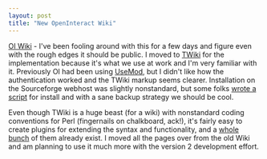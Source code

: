 ```yaml
---
layout: post
title: "New OpenInteract Wiki"
---
```




<a href="http://openinteract.sourceforge.net/cgi-bin/twiki/view/OI/">OI Wiki</a> - I've been fooling around with this for a few days and figure even with the rough edges it should be public. I moved to <a href="http://www.twiki.org/">TWiki</a> for the implementation because it's what we use at work and I'm very familiar with it. Previously OI had been using <a href="http://www.usemod.com/cgi-bin/wiki.pl">UseMod</a>, but I didn't like how the authentication worked and the TWiki markup seems clearer. Installation on the Sourceforge webhost was slightly nonstandard, but some folks <a href="http://twiki.org/cgi-bin/view/Codev/TWikiOnSourceForge">wrote a script</a> for install and with a sane backup strategy we should be cool.

<p>Even though TWiki is a huge beast (for a wiki) with nonstandard coding conventions for Perl (fingernails on chalkboard, ack!), it's fairly easy to create plugins for extending the syntax and functionality, and a <a href="http://twiki.org/cgi-bin/view/Plugins/WebHome">whole bunch</a> of them already exist. I moved all the pages over from the old Wiki and am planning to use it much more with the version 2 development effort.</p>


